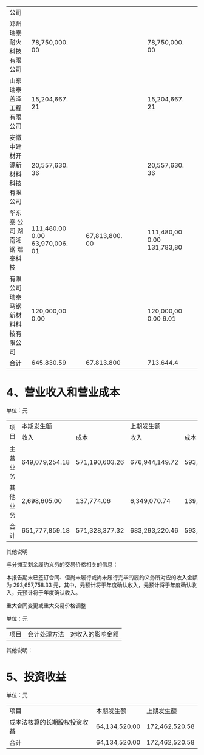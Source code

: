 <html><body><table><tr><td>公司</td><td></td><td></td><td></td><td></td><td></td><td></td><td></td><td></td></tr><tr><td>郑州瑞泰 耐火科技 有限公司</td><td>78,750,000. 00</td><td></td><td></td><td></td><td></td><td></td><td>78,750,000. 00</td><td></td></tr><tr><td>山东瑞泰 盖泽工程 有限公司</td><td>15,204,667. 21</td><td></td><td></td><td></td><td></td><td></td><td>15,204,667. 21</td><td></td></tr><tr><td>安徽中建 材开源新 材料科技 有限公司</td><td>20,557,630. 36</td><td></td><td></td><td></td><td></td><td></td><td>20,557,630. 36</td><td></td></tr><tr><td>华东泰 公司 湖南湘钢 瑞泰科技</td><td>111,480.00 0.00 63,970,006. 01</td><td></td><td>67,813,800. 00</td><td></td><td></td><td></td><td>111,480,00 0.00 131,783,80</td><td></td></tr><tr><td>有限公司 瑞泰马钢 新材料科 技有限公 司</td><td>120,000,00 0.00</td><td></td><td></td><td></td><td></td><td></td><td>120,000,00 0.00 6.01</td><td></td></tr><tr><td>合计</td><td>645.830.59</td><td></td><td>67.813.800</td><td></td><td></td><td></td><td>713.644.4</td><td></td></tr></table></body></html>  

# 4、营业收入和营业成本  

单位：元  


<html><body><table><tr><td rowspan="2">项目</td><td colspan="2">本期发生额</td><td colspan="2">上期发生额</td></tr><tr><td>收入</td><td>成本</td><td>收入</td><td>成本</td></tr><tr><td>主营业务</td><td>649,079,254.18</td><td>571,190,603.26</td><td>676,944,149.72</td><td>593,500,234.38</td></tr><tr><td>其他业务</td><td>2,698,605.00</td><td>137,774.06</td><td>6,349,070.74</td><td>139,076.39</td></tr><tr><td>合计</td><td>651,777,859.18</td><td>571,328,377.32</td><td>683,293,220.46</td><td>593,639,310.77</td></tr></table></body></html>  

其他说明  

与分摊至剩余履约义务的交易价格相关的信息：  

本报告期末已签订合同、但尚未履行或尚未履行完毕的履约义务所对应的收入金额为 293,657,758.33 元，其中，元预计将于年度确认收入，元预计将于年度确认收入，元预计将于年度确认收入。  

重大合同变更或重大交易价格调整  

单位：元  

<html><body><table><tr><td>项目</td><td>会计处理方法</td><td>对收入的影响金额</td></tr></table></body></html>  

其他说明：  

# 5、投资收益  

单位：元  


<html><body><table><tr><td>项目</td><td>本期发生额</td><td>上期发生额</td></tr><tr><td>成本法核算的长期股权投资收益</td><td>64,134,520.00</td><td>172,462,520.58</td></tr><tr><td>合计</td><td>64,134,520.00</td><td>172,462,520.58</td></tr></table></body></html>  